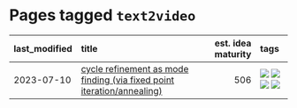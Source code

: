 # Pages tagged `text2video`

|last_modified|title|est. idea maturity|tags
|:---|:---|---:|:---|
|2023-07-10|[cycle refinement as mode finding (via fixed point iteration/annealing)](../cycle_refinement_as_modefinding.md)|506|[![](https://img.shields.io/badge/tag-experimental-496a1)](../tags/experimental.md) [![](https://img.shields.io/badge/tag-publication-95bed6)](../tags/publication.md) [![](https://img.shields.io/badge/tag-text2image-4b28a8)](../tags/text2image.md) [![](https://img.shields.io/badge/tag-text2video-795a7e)](../tags/text2video.md)|